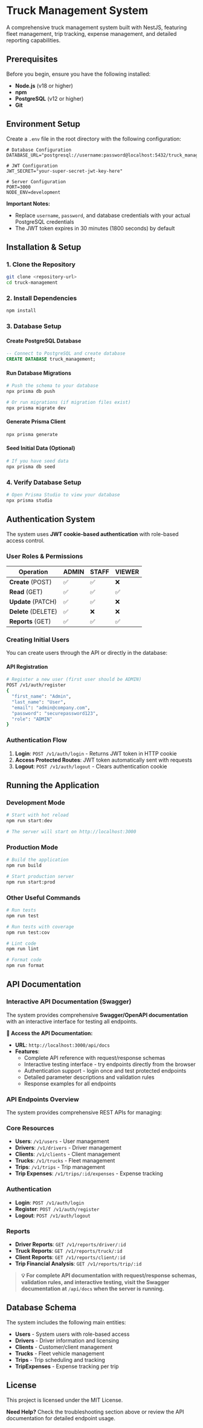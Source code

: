 
# Truck Management System

A comprehensive truck management system built with NestJS, featuring fleet management, trip tracking, expense management, and detailed reporting capabilities.

## Prerequisites

Before you begin, ensure you have the following installed:
- **Node.js** (v18 or higher)
- **npm**
- **PostgreSQL** (v12 or higher)
- **Git**

## Environment Setup

Create a `.env` file in the root directory with the following configuration:

```env
# Database Configuration
DATABASE_URL="postgresql://username:password@localhost:5432/truck_management"

# JWT Configuration
JWT_SECRET="your-super-secret-jwt-key-here"

# Server Configuration
PORT=3000
NODE_ENV=development
```

**Important Notes:**
- Replace `username`, `password`, and database credentials with your actual PostgreSQL credentials
- The JWT token expires in 30 minutes (1800 seconds) by default

## Installation & Setup

### 1. Clone the Repository
```bash
git clone <repository-url>
cd truck-management
```

### 2. Install Dependencies
```bash
npm install
```

### 3. Database Setup

#### Create PostgreSQL Database
```sql
-- Connect to PostgreSQL and create database
CREATE DATABASE truck_management;
```

#### Run Database Migrations
```bash
# Push the schema to your database
npx prisma db push

# Or run migrations (if migration files exist)
npx prisma migrate dev
```

#### Generate Prisma Client
```bash
npx prisma generate
```

#### Seed Initial Data (Optional)
```bash
# If you have seed data
npx prisma db seed
```

### 4. Verify Database Setup
```bash
# Open Prisma Studio to view your database
npx prisma studio
```

## Authentication System

The system uses **JWT cookie-based authentication** with role-based access control.

### User Roles & Permissions

| Operation | ADMIN | STAFF | VIEWER |
|-----------|-------|-------|--------|
| **Create** (POST) | ✅ | ✅ | ❌ |
| **Read** (GET) | ✅ | ✅ | ✅ |
| **Update** (PATCH) | ✅ | ✅ | ❌ |
| **Delete** (DELETE) | ✅ | ❌ | ❌ |
| **Reports** (GET) | ✅ | ✅ | ✅ |

### Creating Initial Users

You can create users through the API or directly in the database:

#### API Registration
```bash
# Register a new user (first user should be ADMIN)
POST /v1/auth/register
{
  "first_name": "Admin",
  "last_name": "User",
  "email": "admin@company.com",
  "password": "securepassword123",
  "role": "ADMIN"
}
```

### Authentication Flow
1. **Login**: `POST /v1/auth/login` - Returns JWT token in HTTP cookie
2. **Access Protected Routes**: JWT token automatically sent with requests
3. **Logout**: `POST /v1/auth/logout` - Clears authentication cookie

## Running the Application

### Development Mode
```bash
# Start with hot reload
npm run start:dev

# The server will start on http://localhost:3000
```

### Production Mode
```bash
# Build the application
npm run build

# Start production server
npm run start:prod
```

### Other Useful Commands
```bash
# Run tests
npm run test

# Run tests with coverage
npm run test:cov

# Lint code
npm run lint

# Format code
npm run format
```

## API Documentation

### Interactive API Documentation (Swagger)

The system provides comprehensive **Swagger/OpenAPI documentation** with an interactive interface for testing all endpoints.

**📖 Access the API Documentation:**
- **URL**: `http://localhost:3000/api/docs`
- **Features**:
  - Complete API reference with request/response schemas
  - Interactive testing interface - try endpoints directly from the browser
  - Authentication support - login once and test protected endpoints
  - Detailed parameter descriptions and validation rules
  - Response examples for all endpoints

### API Endpoints Overview

The system provides comprehensive REST APIs for managing:

### Core Resources
- **Users**: `/v1/users` - User management
- **Drivers**: `/v1/drivers` - Driver management
- **Clients**: `/v1/clients` - Client management
- **Trucks**: `/v1/trucks` - Fleet management
- **Trips**: `/v1/trips` - Trip management
- **Trip Expenses**: `/v1/trips/:id/expenses` - Expense tracking

### Authentication
- **Login**: `POST /v1/auth/login`
- **Register**: `POST /v1/auth/register`
- **Logout**: `POST /v1/auth/logout`

### Reports
- **Driver Reports**: `GET /v1/reports/driver/:id`
- **Truck Reports**: `GET /v1/reports/truck/:id`
- **Client Reports**: `GET /v1/reports/client/:id`
- **Trip Financial Analysis**: `GET /v1/reports/trip/:id`

> **💡 For complete API documentation with request/response schemas, validation rules, and interactive testing, visit the Swagger documentation at `/api/docs` when the server is running.**

## Database Schema

The system includes the following main entities:
- **Users** - System users with role-based access
- **Drivers** - Driver information and licensing
- **Clients** - Customer/client management
- **Trucks** - Fleet vehicle management
- **Trips** - Trip scheduling and tracking
- **TripExpenses** - Expense tracking per trip

## License

This project is licensed under the MIT License.

**Need Help?** Check the troubleshooting section above or review the API documentation for detailed endpoint usage.